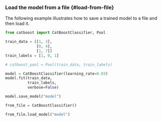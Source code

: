 
### Load the model from a file {#load-from-file}

The following example illustrates how to save a trained model to a file and then load it.

```python
from catboost import CatBoostClassifier, Pool

train_data = [[1, 3],
              [0, 4],
              [1, 7]]
train_labels = [1, 0, 1]

# catboost_pool = Pool(train_data, train_labels)

model = CatBoostClassifier(learning_rate=0.03)
model.fit(train_data,
          train_labels,
          verbose=False)

model.save_model("model")

from_file = CatBoostClassifier()

from_file.load_model("model")

```

